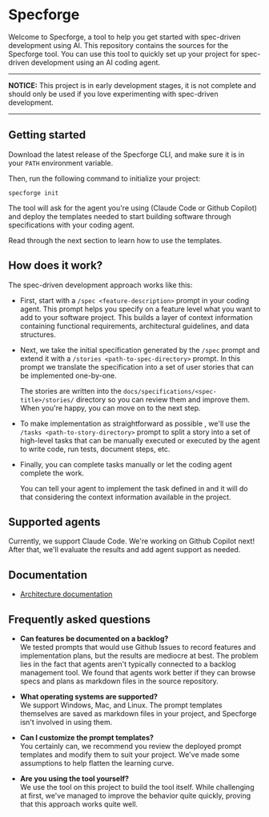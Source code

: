 # Specforge

Welcome to Specforge, a tool to help you get started with spec-driven
development using AI. This repository contains the sources for the Specforge
tool. You can use this tool to quickly set up your project for spec-driven
development using an AI coding agent.

------

**NOTICE:** This project is in early development stages, it is not complete
and should only be used if you love experimenting with spec-driven development.

------

## Getting started

Download the latest release of the Specforge CLI, and make sure it is in your
`PATH` environment variable.

Then, run the following command to initialize your project:

```shell
specforge init
```

The tool will ask for the agent you're using (Claude Code or Github Copilot)
and deploy the templates needed to start building software through
specifications with your coding agent.

Read through the next section to learn how to use the templates.

## How does it work?

The spec-driven development approach works like this:

- First, start with a `/spec <feature-description>` prompt in your coding
  agent. This prompt helps you specify on a feature level what you want to add
  to your software project. This builds a layer of context information
  containing functional requirements, architectural guidelines, and data
  structures.

- Next, we take the initial specification generated by the `/spec` prompt
  and extend it with a `/stories <path-to-spec-directory>` prompt. In this
  prompt we translate the specification into a set of user stories that can
  be implemented one-by-one.

  The stories are written into the `docs/specifications/<spec-title>/stories/`
  directory so you can review them and improve them. When you're happy, you
  can move on to the next step.

- To make implementation as straightforward as possible , we'll use the 
  `/tasks <path-to-story-directory>` prompt to split a story into a set of
  high-level tasks that can be manually executed or executed by the agent to 
  write code, run tests, document steps, etc.

- Finally, you can complete tasks manually or let the coding
  agent complete the work.

  You can tell your agent to implement the task defined in <task-file> and it
  will do that considering the context information available in the project.

## Supported agents

Currently, we support Claude Code. We're working on Github Copilot next!
After that, we'll evaluate the results and add agent support as needed.

## Documentation

- [Architecture documentation](docs/architecture)

## Frequently asked questions

- **Can features be documented on a backlog?**  
  We tested prompts that would use Github Issues to record features and
  implementation plans, but the results are mediocre at best. The problem
  lies in the fact that agents aren't typically connected to a backlog
  management tool. We found that agents work better if they can browse
  specs and plans as markdown files in the source repository.

- **What operating systems are supported?**  
  We support Windows, Mac, and Linux. The prompt templates themselves are
  saved as markdown files in your project, and Specforge isn't involved in
  using them.

- **Can I customize the prompt templates?**  
  You certainly can, we recommend you review the deployed prompt templates
  and modify them to suit your project. We've made some assumptions to help
  flatten the learning curve.

- **Are you using the tool yourself?**  
  We use the tool on this project to build the tool itself. While challenging
  at first, we've managed to improve the behavior quite quickly, proving that
  this approach works quite well.
